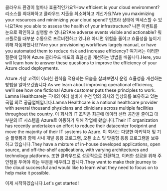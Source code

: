 <span data-ttu-id="d6e42-101">클라우드 환경이 얼마나 효율적인가요?</span><span class="sxs-lookup"><span data-stu-id="d6e42-101">How efficient is your cloud environment?</span></span> <span data-ttu-id="d6e42-102">리소스를 최대화하고 클라우드 지출을 최소화하고 계신가요?</span><span class="sxs-lookup"><span data-stu-id="d6e42-102">Are you maximizing your resources and minimizing your cloud spend?</span></span> <span data-ttu-id="d6e42-103">인프라 상태에 액세스할 수 있나요?</span><span class="sxs-lookup"><span data-stu-id="d6e42-103">Are you able to assess the health of your infrastructure?</span></span> <span data-ttu-id="d6e42-104">나쁜 이벤트를 눈으로 확인하고 실행할 수 있나요?</span><span class="sxs-lookup"><span data-stu-id="d6e42-104">Are adverse events visible and actionable?</span></span> <span data-ttu-id="d6e42-105">워크플로를 대부분 수동으로 프로비전하고 있나요 아니면 위험을 줄이고 효율성을 높이기 위해 자동화했나요?</span><span class="sxs-lookup"><span data-stu-id="d6e42-105">Are your provisioning workflows largely manual, or have you automated them to reduce risk and increase efficiency?</span></span> <span data-ttu-id="d6e42-106">여기서는 이러한 질문에 답하여 Azure 클라우드 배포의 효율성을 개선하는 방법을 배웁니다.</span><span class="sxs-lookup"><span data-stu-id="d6e42-106">Here, you will learn how to answer these questions to improve the efficiency of your Azure cloud deployments.</span></span>

<span data-ttu-id="d6e42-107">Azure 가상 고객이 이러한 원칙을 적용하는 모습을 살펴보면서 운영 효율성을 개선하는 방법을 알아보겠습니다.</span><span class="sxs-lookup"><span data-stu-id="d6e42-107">As we learn about improving operational efficiency, we'll see how one fictional Azure customer puts these principles to work.</span></span> <span data-ttu-id="d6e42-108">Lamna Healthcare는 국내의 여러 설비에 수천 명의 의사와 임상의를 보유하고 있는 국립 의료 공급업체입니다.</span><span class="sxs-lookup"><span data-stu-id="d6e42-108">Lamna Healthcare is a national healthcare provider with several thousand physicians and clinicians across multiple facilities throughout the country.</span></span> <span data-ttu-id="d6e42-109">이 회사의 IT 조직은 최근에 데이터 센터 공간을 줄이고 대부분의 IT 시스템을 Azure로 이동하기 위해 작업해 왔습니다.</span><span class="sxs-lookup"><span data-stu-id="d6e42-109">Their IT organization has recently undertaken an effort to reduce their datacenter footprint and move the majority of their IT systems to Azure.</span></span> <span data-ttu-id="d6e42-110">이 회사는 다양한 아키텍처 및 기술 플랫폼과 함께 사내 개발 응용 프로그램, 오픈 소스 및 맞춤형 응용 프로그램을 보유하고 있습니다.</span><span class="sxs-lookup"><span data-stu-id="d6e42-110">They have a mixture of in-house developed applications, open source, and off-the-shelf applications, with varying architectures and technology platforms.</span></span> <span data-ttu-id="d6e42-111">또한 클라우드로 성공적으로 전환하고, 이러한 성공을 위해 주안점을 두어야 하는 부분을 배우려고 합니다.</span><span class="sxs-lookup"><span data-stu-id="d6e42-111">They want to make their journey to the cloud successful and would like to learn what they need to focus on to help make it possible.</span></span>  

<span data-ttu-id="d6e42-112">이제 시작하겠습니다.</span><span class="sxs-lookup"><span data-stu-id="d6e42-112">Let's get started!</span></span>